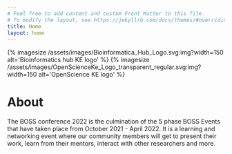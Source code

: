 ```yaml
---
# Feel free to add content and custom Front Matter to this file.
# To modify the layout, see https://jekyllrb.com/docs/themes/#overriding-theme-defaults
title: Home
layout: home
---
```

<!-- https://github.com/generalui/jekyll-image-size -->
{% imagesize /assets/images/Bioinformatica_Hub_Logo.svg:img?width=150 alt='Bioinformatics hub KE logo' %}
{% imagesize /assets/images/OpenScienceKe_Logo_transparent_regular.svg:img?width=150 alt='OpenScience KE logo' %}

# About

The BOSS conference 2022 is the culmination of the 5 phase BOSS Events that have taken place from October 2021 - April 2022. 
It is a learning and networking event where our community members will get to present their work, learn from their mentors, 
interact with other researchers and more.
